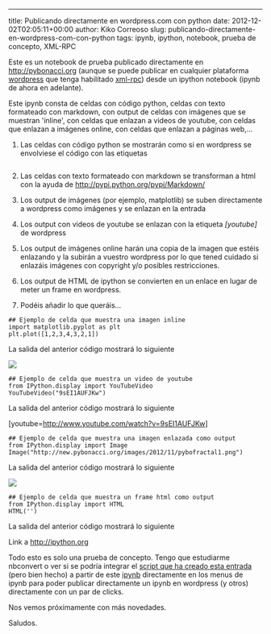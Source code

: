 ---
title: Publicando directamente en wordpress.com con python
date: 2012-12-02T02:05:11+00:00
author: Kiko Correoso
slug: publicando-directamente-en-wordpress-com-con-python
tags: ipynb, ipython, notebook, prueba de concepto, XML-RPC

Este es un notebook de prueba publicado directamente en <http://pybonacci.org> (aunque se puede publicar en cualquier plataforma [wordpress](http://wordpress.org/) que tenga habilitado [xml-rpc](http://codex.wordpress.org/XML-RPC_Support)) desde un ipython notebook (ipynb de ahora en adelante).

Este ipynb consta de celdas con código python, celdas con texto formateado con markdown, con output de celdas con imágenes que se muestran 'inline', con celdas que enlazan a videos de youtube, con celdas que enlazan a imágenes online, con celdas que enlazan a páginas web,...

  1. Las celdas con código python se mostrarán como si en wordpress se envolviese el código con las etiquetas
    <pre><code class="language-python"></code></pre>

  1. Las celdas con texto formateado con markdown se transforman a html con la ayuda de <http://pypi.python.org/pypi/Markdown/>

  1. Los output de imágenes (por ejemplo, matplotlib) se suben directamente a wordpress como imágenes y se enlazan en la entrada

  1. Los output con videos de youtube se enlazan con la etiqueta _[youtube]_ de wordpress

  1. Los output de imágenes online harán una copia de la imagen que estéis enlazando y la subirán a vuestro wordpress por lo que tened cuidado si enlazáis imágenes con copyright y/o posibles restricciones.

  1. Los output de HTML de ipython se convierten en un enlace en lugar de meter un frame en wordpress.

  1. Podéis añadir lo que queráis...

<pre><code class="language-python">## Ejemplo de celda que muestra una imagen inline
import matplotlib.pyplot as plt
plt.plot([1,2,3,4,3,2,1])</code></pre>

La salida del anterior código mostrará lo siguiente
  
![](http://new.pybonacci.org/images/2012/12/wpid-publicando_directamente_en_wordpress-com_con_python0.png)

<pre><code class="language-python">## Ejemplo de celda que muestra un video de youtube
from IPython.display import YouTubeVideo
YouTubeVideo("9sEI1AUFJKw")</code></pre>

La salida del anterior código mostrará lo siguiente
  
[youtube=http://www.youtube.com/watch?v=9sEI1AUFJKw]

<pre><code class="language-python">## Ejemplo de celda que muestra una imagen enlazada como output
from IPython.display import Image
Image("http://new.pybonacci.org/images/2012/11/pybofractal1.png")</code></pre>

La salida del anterior código mostrará lo siguiente
  
![](http://new.pybonacci.org/images/2012/12/wpid-publicando_directamente_en_wordpress-com_con_python1.png)

<pre><code class="language-python">## Ejemplo de celda que muestra un frame html como output
from IPython.display import HTML
HTML('')</code></pre>

La salida del anterior código mostrará lo siguiente
  
Link a <http://ipython.org>

Todo esto es solo una prueba de concepto. Tengo que estudiarme nbconvert o ver si se podría integrar el [script que ha creado esta entrada](https://gist.github.com/4186007) (pero bien hecho) a partir de este [ipynb](http://nbviewer.ipython.org/4185988/) directamente en los menus de ipynb para poder publicar directamente un ipynb en wordpress (y otros) directamente con un par de clicks.

Nos vemos próximamente con más novedades.

Saludos.
